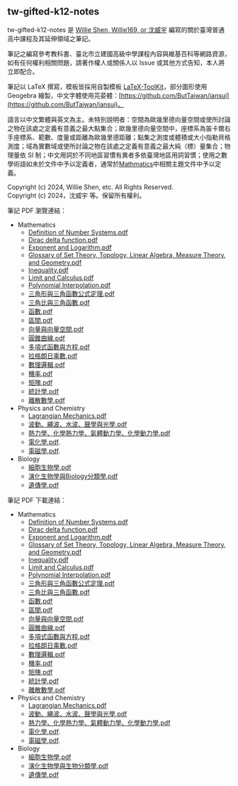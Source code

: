 ## tw-gifted-k12-notes

tw-gifted-k12-notes 是 [Willie Shen, Willie169, or 沈威宇](https://github.com/Willie169) 編寫的關於臺灣普通高中課程及其延伸領域之筆記。

筆記之編寫參考教科書、臺北市立建國高級中學課程內容與維基百科等網路資源，如有任何權利相關問題，請著作權人或關係人以 Issue 或其他方式告知，本人將立即配合。

筆記以 LaTeX 撰寫，模板皆採用自製模板 [LaTeX-ToolKit](https://github.com/Willie169/LaTeX-ToolKit)，部分圖形使用 Geogebra 繪製，中文字體使用芫荽體：[https://github.com/ButTaiwan/iansui](https://github.com/ButTaiwan/iansui)。

語言以中文繁體與英文為主。未特別說明者：空間為歐幾里德向量空間或使所討論之物在該處之定義有意義之最大點集合；歐幾里德向量空間中，座標系為笛卡爾右手座標系、範數、度量或距離為歐幾里德距離；點集之測度或體積或大小指勒貝格測度；域為實數域或使所討論之物在該處之定義有意義之最大純（標）量集合；物理量依 SI 制；中文用詞於不同地區習慣有異者多依臺灣地區用詞習慣；使用之數學術語如未於文件中予以定義者，通常於[Mathmatics](Mathmatics)中相關主題文件中予以定義。

Copyright (c) 2024, Willie Shen, etc. All Rights Reserved.<br />
Copyright (c) 2024，沈威宇 等。保留所有權利。

筆記 PDF 瀏覽連結：

- Mathematics
  - [Definition of Number Systems.pdf](Mathematics/Definition%20of%20Number%20Systems.pdf)
  - [Dirac delta function.pdf](Mathematics/Dirac%20delta%20function.pdf)
  - [Exponent and Logarithm.pdf](Mathematics/Exponent%20and%20Logarithm.pdf)
  - [Glossary of Set Theory, Topology, Linear Algebra, Measure Theory, and Geometry.pdf](Mathematics/Glossary%20of%20Set%20Theory,%20Topology,%20Linear%20Algebra,%20Measure%20Theory,%20Geometry,%20and%20Calculus.pdf)
  - [Inequality.pdf](Mathematics/Inequality.pdf)
  - [Limit and Calculus.pdf](Mathematics/Limit%20and%20Calculus.pdf)
  - [Polynomial Interpolation.pdf](Mathematics/Polynomial%20Interpolation.pdf)
  - [三角形與三角函數公式定理.pdf](Mathematics/三角形與三角函數公式定理.pdf)
  - [三角比與三角函數.pdf](Mathematics/三角比與三角函數.pdf)
  - [函數.pdf](Mathematics/函數.pdf)
  - [區間.pdf](Mathematics/區間.pdf)
  - [向量與向量空間.pdf](Mathematics/向量與向量空間.pdf)
  - [圓錐曲線.pdf](Mathematics/圓錐曲線.pdf)
  - [多項式函數與方程.pdf](Mathematics/多項式函數與方程.pdf)
  - [拉格朗日乘數.pdf](Mathematics/拉格朗日乘數.pdf)
  - [數理邏輯.pdf](Mathematics/數理邏輯.pdf)
  - [機率.pdf](Mathematics/機率.pdf)
  - [矩陣.pdf](Mathematics/矩陣.pdf)
  - [統計學.pdf](Mathematics/統計學.pdf)
  - [離散數學.pdf](Mathematics/離散數學.pdf)
- Physics and Chemistry
  - [Lagrangian Mechanics.pdf](Physics%20and%20Chemistry/Lagrangian%20Mechanics.pdf)
  - [波動、繩波、水波、聲學與光學.pdf](Physics%20and%20Chemistry/波動、繩波、水波、聲學與光學.pdf)
  - [熱力學、化學熱力學、氣體動力學、化學動力學.pdf](Physics%20and%20Chemistry/熱力學、化學熱力學、氣體動力學、化學動力學.pdf)
  - [電化學.pdf](Physics%20and%20Chemistry/電化學.pdf).
  - [電磁學.pdf](Physics%20and%20Chemistry/電磁學.pdf).
- Biology
  - [細胞生物學.pdf](Biology/細胞生物學.pdf)
  - [演化生物學與Biology分類學.pdf](Biology/演化生物學與Biology分類學.pdf)
  - [遺傳學.pdf](Biology/遺傳學.pdf)

筆記 PDF 下載連結：

- Mathematics
  - [Definition of Number Systems.pdf](https://raw.githubusercontent.com/Willie169/tw-gifted-k12-notes/main/Mathematics/Definition%20of%20Number%20Systems.pdf)
  - [Dirac delta function.pdf](https://raw.githubusercontent.com/Willie169/tw-gifted-k12-notes/main/Mathematics/Dirac%20delta%20function.pdf)
  - [Exponent and Logarithm.pdf](https://raw.githubusercontent.com/Willie169/tw-gifted-k12-notes/main/Mathematics/Exponent%20and%20Logarithm.pdf)
  - [Glossary of Set Theory, Topology, Linear Algebra, Measure Theory, and Geometry.pdf](https://raw.githubusercontent.com/Willie169/tw-gifted-k12-notes/main/Mathematics/Glossary%20of%20Set%20Theory,%20Topology,%20Linear%20Algebra,%20Measure%20Theory,%20Geometry,%20and%20Calculus.pdf)
  - [Inequality.pdf](https://raw.githubusercontent.com/Willie169/tw-gifted-k12-notes/main/Mathematics/Inequality.pdf)
  - [Limit and Calculus.pdf](https://raw.githubusercontent.com/Willie169/tw-gifted-k12-notes/main/Mathematics/Limit%20and%20Calculus.pdf)
  - [Polynomial Interpolation.pdf](https://raw.githubusercontent.com/Willie169/tw-gifted-k12-notes/main/Mathematics/Polynomial%20Interpolation.pdf)
  - [三角形與三角函數公式定理.pdf](https://raw.githubusercontent.com/Willie169/tw-gifted-k12-notes/main/Mathematics/三角形與三角函數公式定理.pdf)
  - [三角比與三角函數.pdf](https://raw.githubusercontent.com/Willie169/tw-gifted-k12-notes/main/Mathematics/三角比與三角函數.pdf)
  - [函數.pdf](https://raw.githubusercontent.com/Willie169/tw-gifted-k12-notes/main/Mathematics/函數.pdf)
  - [區間.pdf](https://raw.githubusercontent.com/Willie169/tw-gifted-k12-notes/main/Mathematics/區間.pdf)
  - [向量與向量空間.pdf](https://raw.githubusercontent.com/Willie169/tw-gifted-k12-notes/main/Mathematics/向量與向量空間.pdf)
  - [圓錐曲線.pdf](https://raw.githubusercontent.com/Willie169/tw-gifted-k12-notes/main/Mathematics/圓錐曲線.pdf)
  - [多項式函數與方程.pdf](https://raw.githubusercontent.com/Willie169/tw-gifted-k12-notes/main/Mathematics/多項式函數與方程.pdf)
  - [拉格朗日乘數.pdf](https://raw.githubusercontent.com/Willie169/tw-gifted-k12-notes/main/Mathematics/拉格朗日乘數.pdf)
  - [數理邏輯.pdf](https://raw.githubusercontent.com/Willie169/tw-gifted-k12-notes/main/Mathematics/數理邏輯.pdf)
  - [機率.pdf](https://raw.githubusercontent.com/Willie169/tw-gifted-k12-notes/main/Mathematics/機率.pdf)
  - [矩陣.pdf](https://raw.githubusercontent.com/Willie169/tw-gifted-k12-notes/main/Mathematics/矩陣.pdf)
  - [統計學.pdf](https://raw.githubusercontent.com/Willie169/tw-gifted-k12-notes/main/Mathematics/統計學.pdf)
  - [離散數學.pdf](https://raw.githubusercontent.com/Willie169/tw-gifted-k12-notes/main/Mathematics/離散數學.pdf)
- Physics and Chemistry
  - [Lagrangian Mechanics.pdf](https://raw.githubusercontent.com/Willie169/tw-gifted-k12-notes/main/Physics%20and%20Chemistry/Lagrangian%20Mechanics.pdf)
  - [波動、繩波、水波、聲學與光學.pdf](https://raw.githubusercontent.com/Willie169/tw-gifted-k12-notes/main/Physics%20and%20Chemistry/波動、繩波、水波、聲學與光學.pdf)
  - [熱力學、化學熱力學、氣體動力學、化學動力學.pdf](https://raw.githubusercontent.com/Willie169/tw-gifted-k12-notes/main/Physics%20and%20Chemistry/熱力學、化學熱力學、氣體動力學、化學動力學.pdf)
  - [電化學.pdf](https://raw.githubusercontent.com/Willie169/tw-gifted-k12-notes/main/Physics%20and%20Chemistry/電化學.pdf).
  - [電磁學.pdf](https://raw.githubusercontent.com/Willie169/tw-gifted-k12-notes/main/Physics%20and%20Chemistry/電磁學.pdf).
- Biology
  - [細胞生物學.pdf](https://raw.githubusercontent.com/Willie169/tw-gifted-k12-notes/main/Biology/細胞生物學.pdf)
  - [演化生物學與生物分類學.pdf](https://raw.githubusercontent.com/Willie169/tw-gifted-k12-notes/main/Biology/演化生物學與生物分類學.pdf)
  - [遺傳學.pdf](https://raw.githubusercontent.com/Willie169/tw-gifted-k12-notes/main/Biology/遺傳學.pdf)
